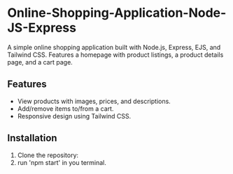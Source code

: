 # Online-Shopping-Application-Node-JS-Express

A simple online shopping application built with Node.js, Express, EJS, and Tailwind CSS. Features a homepage with product listings, a product details page, and a cart page.

## Features
- View products with images, prices, and descriptions.
- Add/remove items to/from a cart.
- Responsive design using Tailwind CSS.

## Installation
1. Clone the repository:
2. run 'npm start' in you terminal.

